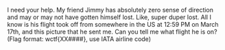 I need your help. My friend Jimmy has absolutely zero sense of direction and may or may not have gotten himself lost. Like, super duper lost. All I know is his flight took off from somewhere in the US at 12:59 PM on March 17th, and this picture that he sent me. Can you tell me what flight he is on? (Flag format: wctf{XX####}, use IATA airline code)
